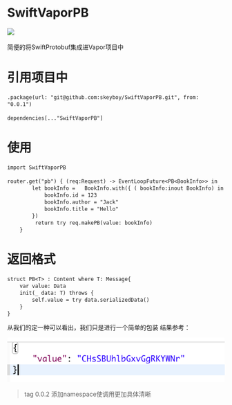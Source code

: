 # SwiftVaporPB
![](https://upload.jianshu.io/users/upload_avatars/1635153/fc06d7603a1f?imageMogr2/auto-orient/strip|imageView2/1/w/120/h/120)

简便的将SwiftProtobuf集成进Vapor项目中
# 引用项目中
```
.package(url: "git@github.com:skeyboy/SwiftVaporPB.git", from: "0.0.1")

dependencies[..."SwiftVaporPB"]
```
# 使用
```
import SwiftVaporPB

router.get("pb") { (req:Request) -> EventLoopFuture<PB<BookInfo>> in
        let bookInfo =   BookInfo.with({ ( bookInfo:inout BookInfo) in
            bookInfo.id = 123
            bookInfo.author = "Jack"
            bookInfo.title = "Hello"
        })
         return try req.makePB(value: bookInfo)
    }
```
# 返回格式
```
struct PB<T> : Content where T: Message{
    var value: Data
    init(_ data: T) throws {
        self.value = try data.serializedData()
    }
}
```
从我们的定一种可以看出，我们只是进行一个简单的包装
结果参考：

![Target](./PB/QQ20181129-171713@2x.png)
>tag 0.0.2
添加namespace使调用更加具体清晰
